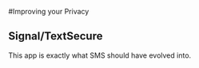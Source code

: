 #Improving your Privacy

## Signal/TextSecure
This app is exactly what SMS should have evolved into.  